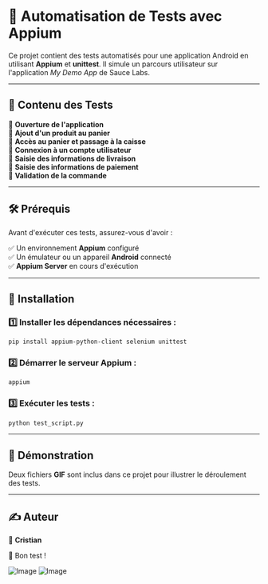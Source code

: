 # 📱 Automatisation de Tests avec Appium

Ce projet contient des tests automatisés pour une application Android en utilisant **Appium** et **unittest**. Il simule un parcours utilisateur sur l'application *My Demo App* de Sauce Labs.

---

## 📌 Contenu des Tests

🔹 **Ouverture de l'application**  
🔹 **Ajout d'un produit au panier**  
🔹 **Accès au panier et passage à la caisse**  
🔹 **Connexion à un compte utilisateur**  
🔹 **Saisie des informations de livraison**  
🔹 **Saisie des informations de paiement**  
🔹 **Validation de la commande**  

---

## 🛠 Prérequis

Avant d'exécuter ces tests, assurez-vous d'avoir :

✅ Un environnement **Appium** configuré  
✅ Un émulateur ou un appareil **Android** connecté  
✅ **Appium Server** en cours d'exécution  

---

## 🚀 Installation

### 1️⃣ Installer les dépendances nécessaires :
```sh
pip install appium-python-client selenium unittest
```

### 2️⃣ Démarrer le serveur Appium :
```sh
appium
```

### 3️⃣ Exécuter les tests :
```sh
python test_script.py
```

---

## 🎥 Démonstration

Deux fichiers **GIF** sont inclus dans ce projet pour illustrer le déroulement des tests.

---

## ✍️ Auteur

👤 **Cristian**

🚀 Bon test !



![Image](https://s6.gifyu.com/images/bMxJu.gif)
![Image](https://s6.gifyu.com/images/bMxJn.gif)
